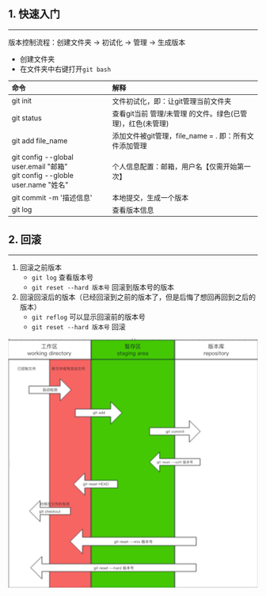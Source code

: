 ## 1. 快速入门
---
版本控制流程：创建文件夹 -> 初试化 -> 管理 -> 生成版本

- 创建文件夹
- 在文件夹中右键打开`git bash` 

| 命令 | 解释 |
| :--- | :--- |
| git init | 文件初试化，即：让git管理当前文件夹 |
| git status | 查看git当前 管理/未管理 的文件。绿色(已管理)，红色(未管理) |
| git add file_name | 添加文件被git管理，file_name = . 即：所有文件添加管理 |
| git config --global user.email "邮箱"<br>git config --globle user.name "姓名" | 个人信息配置：邮箱，用户名【仅需开始第一次】 |
| git commit -m '描述信息' | 本地提交，生成一个版本 |
| git log | 查看版本信息 |

## 2. 回滚
---
1. 回滚之前版本
	- `git log`  查看版本号
	- `git reset --hard 版本号` 回滚到版本号的版本
1. 回滚回滚后的版本（已经回滚到之前的版本了，但是后悔了想回再回到之后的版本）
	- `git reflog` 可以显示回滚前的版本号
	- `git reset --hard 版本号` 回滚


![](../statics/img/git命令.png "git命令")

![]()
